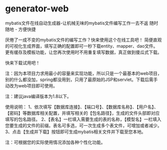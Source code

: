# generator-web

mybatis文件在线自动生成器-让机械无味的mybatis文件编写工作一去不返
随时随地 - 方便快捷

厌倦了一成不变的mybatis文件的编写工作？快来使用这个在线工具吧！
简便直观的可视化生成界面，填写正确的配置即可一秒下载entity、mapper、dao文件。更有缓存及模板功能，让您再次使用时不用重复填写数据，真正做到傻瓜式下载。

快来下载试用吧！

注：因为本项目力求用最小的容量来实现功能，所以只是一个最基本的web项目，别的什么都没加，spring都没用到，只用了最原始的JSP和servlet。下载后需手动改为web项目即可使用。

注：建议java编译版本为1.8以下。

使用说明：
1、依次填写【数据库连接】、【端口号】、【数据库名称】、【用户名】、【密码】等数据库相关配置，并填写相关的【包名路径】，生成的文件头部即对应填写的包名路径。
2、【表名】一栏填入需要生成的表的名称，【模型名】一栏填入您要生成的文件的前缀。表名可多选，可一次生成多个表文件，可增加或者减少。
3、点击【生成并下载】按钮即可生成mybatis相关文件并下载至您本地。

注：可根据您的实际使用情况添加各种个性化功能。

